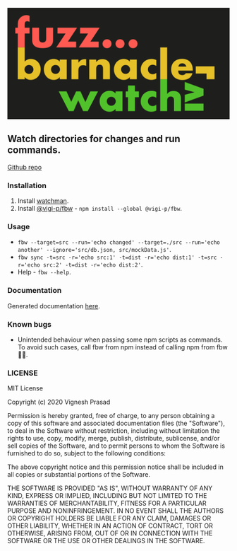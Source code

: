 [![Logo](./logo.png)](https://fbw.vigneshprasad.com)

## Watch directories for changes and run commands.<a name="README"></a>

[Github repo](https://github.com/ViGi-P/fuzz-barnacle-watch)

### Installation

1. Install [watchman](https://facebook.github.io/watchman/).
2. Install [@vigi-p/fbw](https://www.npmjs.com/package/@vigi-p/fbw) - `npm install --global @vigi-p/fbw`.

### Usage

- `fbw --target=src --run='echo changed' --target=./src --run='echo another' --ignore='src/db.json, src/mockData.js'`.
- `fbw sync -t=src -r='echo src:1' -t=dist -r='echo dist:1' -t=src -r='echo src:2' -t=dist -r='echo dist:2'`.
- Help - `fbw --help`.

### Documentation

Generated documentation [here](https://ViGi-P.github.io/fuzz-barnacle-watch/docs).

### Known bugs

- Unintended behaviour when passing some npm scripts as commands. To avoid such cases, call fbw from npm instead of calling npm from fbw 🙆‍♂️.

### LICENSE

MIT License

Copyright (c) 2020 Vignesh Prasad

Permission is hereby granted, free of charge, to any person obtaining a copy
of this software and associated documentation files (the "Software"), to deal
in the Software without restriction, including without limitation the rights
to use, copy, modify, merge, publish, distribute, sublicense, and/or sell
copies of the Software, and to permit persons to whom the Software is
furnished to do so, subject to the following conditions:

The above copyright notice and this permission notice shall be included in all
copies or substantial portions of the Software.

THE SOFTWARE IS PROVIDED "AS IS", WITHOUT WARRANTY OF ANY KIND, EXPRESS OR
IMPLIED, INCLUDING BUT NOT LIMITED TO THE WARRANTIES OF MERCHANTABILITY,
FITNESS FOR A PARTICULAR PURPOSE AND NONINFRINGEMENT. IN NO EVENT SHALL THE
AUTHORS OR COPYRIGHT HOLDERS BE LIABLE FOR ANY CLAIM, DAMAGES OR OTHER
LIABILITY, WHETHER IN AN ACTION OF CONTRACT, TORT OR OTHERWISE, ARISING FROM,
OUT OF OR IN CONNECTION WITH THE SOFTWARE OR THE USE OR OTHER DEALINGS IN THE
SOFTWARE.
